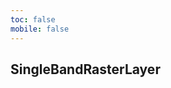 ```yaml
---
toc: false
mobile: false
---
```


## SingleBandRasterLayer

<code src="./demos/index.tsx" iframe="70vh"></code>
